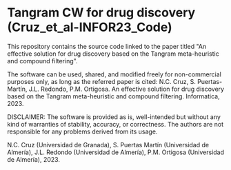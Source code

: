 # Tangram CW for drug discovery (Cruz_et_al-INFOR23_Code)

This repository contains the source code linked to the paper titled "An effective solution for drug discovery based on the Tangram meta-heuristic and compound filtering".

The software can be used, shared, and modified freely for non-commercial purposes only, as long as the referred paper is cited: N.C. Cruz, S. Puertas-Martín, J.L. Redondo, P.M. Ortigosa. An effective solution for drug discovery based on the Tangram meta-heuristic and compound filtering. Informatica, 2023.

DISCLAIMER: The software is provided as is, well-intended but without any kind of warranties of stability, accuracy, or correctness. The authors are not responsible for any problems derived from its usage.

N.C. Cruz (Universidad de Granada), S. Puertas Martín (Universidad de Almería), J.L. Redondo (Universidad de Almería), P.M. Ortigosa (Universidad de Almería), 2023.
